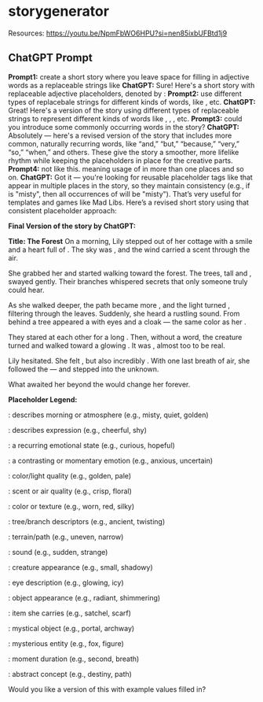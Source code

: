 # storygenerator

Resources: https://youtu.be/NpmFbWO6HPU?si=nen85ixbUFBtd1j9

## ChatGPT Prompt

**Prompt1:** create a short story where you leave space for filling in adjective words as a replaceable strings like <replaceable word>
**ChatGPT:** Sure! Here's a short story with replaceable adjective placeholders, denoted by <replaceable word>:
**Prompt2:** use different types of replacebale strings for different kinds of words, like <adjective1>, <adjective2> etc.
**ChatGPT:** Great! Here's a version of the story using different types of replaceable strings to represent different kinds of words like <adjective1>, <adjective2>, <noun1>, etc.
**Prompt3:** could you introduce some commonly occurring words in the story?
**ChatGPT:** Absolutely — here's a revised version of the story that includes more common, naturally recurring words, like “and,” “but,” “because,” “very,” “so,” “when,” and others. These give the story a smoother, more lifelike rhythm while keeping the placeholders in place for the creative parts.
**Prompt4:** not like this. meaning usage of <adjective1> in more than one places and so on.
**ChatGPT:** Got it — you're looking for reusable placeholder tags like <adjective1> that appear in multiple places in the story, so they maintain consistency (e.g., if <adjective1> is "misty", then all occurrences of <adjective1> will be "misty"). That’s very useful for templates and games like Mad Libs. Here’s a revised short story using that consistent placeholder approach:

**Final Version of the story by ChatGPT:**

**Title: The <adjective1> Forest**
On a <adjective1> morning, Lily stepped out of her cottage with a <adjective2> smile and a heart full of <emotion1>. The sky was <adjective3>, and the wind carried a <adjective4> scent through the air.

She grabbed her <adjective5> <object1> and started walking toward the forest. The trees, tall and <adjective6>, swayed gently. Their <adjective6> branches whispered secrets that only someone truly <emotion1> could hear.

As she walked deeper, the path became more <adjective7>, and the light turned <adjective3>, filtering through the <adjective6> leaves. Suddenly, she heard a <adjective8> rustling sound. From behind a tree appeared a <adjective9> <creature1> with <adjective10> eyes and a <adjective5> cloak — the same color as her <object1>.

They stared at each other for a long <time1>. Then, without a word, the creature turned and walked toward a glowing <object2>. It was <adjective11>, almost too <adjective11> to be real.

Lily hesitated. She felt <emotion2>, but also incredibly <emotion1>. With one last breath of <adjective4> air, she followed the <creature1> — and stepped into the unknown.

What awaited her beyond the <object2> would change her <noun1> forever.

**Placeholder Legend:**

<adjective1>: describes morning or atmosphere (e.g., misty, quiet, golden)

<adjective2>: describes expression (e.g., cheerful, shy)

<emotion1>: a recurring emotional state (e.g., curious, hopeful)

<emotion2>: a contrasting or momentary emotion (e.g., anxious, uncertain)

<adjective3>: color/light quality (e.g., golden, pale)

<adjective4>: scent or air quality (e.g., crisp, floral)

<adjective5>: color or texture (e.g., worn, red, silky)

<adjective6>: tree/branch descriptors (e.g., ancient, twisting)

<adjective7>: terrain/path (e.g., uneven, narrow)

<adjective8>: sound (e.g., sudden, strange)

<adjective9>: creature appearance (e.g., small, shadowy)

<adjective10>: eye description (e.g., glowing, icy)

<adjective11>: object appearance (e.g., radiant, shimmering)

<object1>: item she carries (e.g., satchel, scarf)

<object2>: mystical object (e.g., portal, archway)

<creature1>: mysterious entity (e.g., fox, figure)

<time1>: moment duration (e.g., second, breath)

<noun1>: abstract concept (e.g., destiny, path)

Would you like a version of this with example values filled in?

